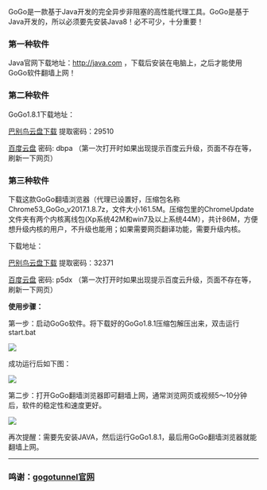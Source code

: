 GoGo是一款基于Java开发的完全异步非阻塞的高性能代理工具。GoGo是基于Java开发的，所以必须要先安装Java8！必不可少，十分重要！

### 第一种软件 

Java官网下载地址：http://java.com  ，下载后安装在电脑上，之后才能使用GoGo软件翻墙上网！

### 第二种软件 

GoGo1.8.1下载地址：

[巴别鸟云盘下载](http://www.babel.cc/share.do?s=5135763093580873) 提取密码：29510

[百度云盘](http://pan.baidu.com/s/1qY51TMW) 密码: dbpa （第一次打开时如果出现提示百度云升级，页面不存在等，刷新一下网页）

### 第三种软件 

下载这款GoGo翻墙浏览器（代理已设置好，压缩包名称Chrome53_GoGo_v2017.1.8.7z，文件大小161.5M。压缩包里的ChromeUpdate文件夹有两个内核离线包(Xp系统42M和win7及以上系统44M），共计86M，方便想升级内核的用户，不升级也能用；如果需要网页翻译功能，需要升级内核。

下载地址：

[巴别鸟云盘下载](http://www.babel.cc/share.do?s=8664484439408910) 提取密码：32371

[百度云盘](http://pan.baidu.com/s/1mi16vlm) 密码: p5dx （第一次打开时如果出现提示百度云升级，页面不存在等，刷新一下网页）


**使用步骤：**

第一步：启动GoGo软件。将下载好的GoGo1.8.1压缩包解压出来，双击运行start.bat

![](https://raw.githubusercontent.com/Alvin9999/pac2/master/gogo1.png)

成功运行后如下图：

![](https://raw.githubusercontent.com/Alvin9999/pac2/master/gogo2.png)

第二步：打开GoGo翻墙浏览器即可翻墙上网，通常浏览网页或视频5～10分钟后，软件的稳定性和速度更好。

![](https://raw.githubusercontent.com/Alvin9999/pac2/master/gogo3.png)

再次提醒：需要先安装JAVA，然后运行GoGo1.8.1，最后用GoGo翻墙浏览器就能翻墙上网。

***

### 鸣谢：[gogotunnel官网](http://www.gogotunnel.com/)



